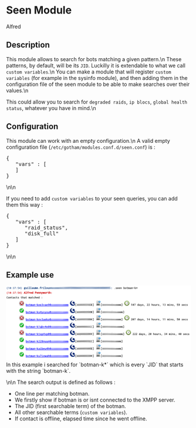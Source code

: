 # Seen Module

<span class="label label-success">Alfred</span>

## Description

This module allows to search for bots matching a given pattern.\n
These patterns, by default, will be its `JID`. Luckilly it is extendable to what we call
`custom variables`.\n
You can make a module that will register `custom variables` (for example in the sysinfo module),
and then adding them in the configuration file of the seen module to be able to make
searches over their values.\n

This could allow you to search for `degraded raids`, `ip blocs`, `global health status`, whatever you have in mind.\n


## Configuration

This module can work with an empty configuration.\n
A valid empty configuration file (`/etc/gotham/modules.conf.d/seen.conf`) is :
<pre>
{
   "vars" : [
   ]
}
</pre>
\n\n

If you need to add `custom variables` to your seen queries, you can add them this way :
<pre>
{
   "vars" : [
      "raid_status",
      "disk_full"
   ]
}
</pre>
\n\n

## Example use
<img src=data/img/seen_example.png>
In this example i searched for `botman-k*` which is every `JID` that
starts with the string `botman-k`.

\n\n
The search output is defined as follows :
- One line per matching botman.
- We firstly show if botman is or isnt connected to the XMPP server.
- The JID (first searchable term) of the botman.
- All other searchable terms (`custom variables`).
- If contact is offline, elapsed time since he went offline.
